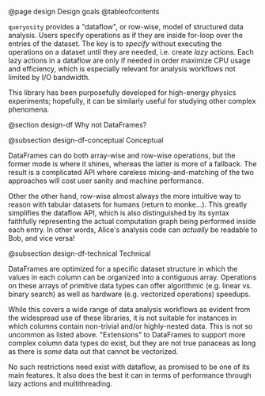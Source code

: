 @page design Design goals
@tableofcontents

`queryosity` provides a "dataflow", or row-wise, model of structured data analysis.
Users specify operations as if they are inside for-loop over the entries of the dataset.
The key is to *specify* without executing the operations on a dataset until they are needed, i.e. create *lazy* actions.
Each lazy actions in a dataflow are only if needed in order maximize CPU usage and efficiency, which is especially relevant for analysis workflows not limited by I/O bandwidth.

This library has been purposefully developed for high-energy physics experiments; hopefully, it can be similarly useful for studying other complex phenomena.

@section design-df Why not DataFrames?

@subsection design-df-conceptual Conceptual

DataFrames can do both array-wise and row-wise operations, but the former mode is where it shines, whereas the latter is more of a fallback.
The result is a complicated API where careless mixing-and-matching of the two approaches will cost user sanity and machine performance.

Other the other hand, row-wise almost always the more intuitive way to reason with tabular datasets for humans (return to monke...).
This greatly simplifies the dataflow API, which is also distinguished by its syntax faithfully representing the actual computation graph being performed inside each entry.
In other words, Alice's analysis code can *actually* be readable to Bob, and vice versa!

@subsection design-df-technical Technical

DataFrames are optimized for a specific dataset structure in which the values in each column can be organized into a contiguous array.
Operations on these arrays of primitive data types can offer algorithmic (e.g. linear vs. binary search) as well as hardware (e.g. vectorized operations) speedups.

While this covers a wide range of data analysis workflows as evident from the widespread use of these libraries, it is not suitable for instances in which columns contain non-trivial and/or highly-nested data.
This is not so uncommon as listed above.
"Extensions" to DataFrames to support more complex column data types do exist, but they are not true panaceas as long as there is *some* data out that cannot be vectorized.

No such restrictions need exist with dataflow, as promised to be one of its main features.
It also does the best it can in terms of performance through lazy actions and multithreading.
